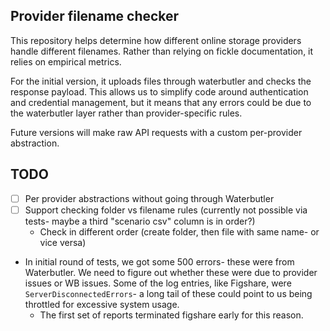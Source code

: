 ## Provider filename checker

This repository helps determine how different online storage providers handle different filenames. Rather than relying 
on fickle documentation, it relies on empirical metrics.

For the initial version, it uploads files through waterbutler and checks the response payload. This allows us to 
simplify code around authentication and credential management, but it means that any errors could be due to the 
waterbutler layer rather than provider-specific rules. 

Future versions will make raw API requests with a custom per-provider abstraction.

## TODO
- [ ] Per provider abstractions without going through Waterbutler
- [ ] Support checking folder vs filename rules (currently not possible via tests- maybe a third "scenario csv" column is in order?)
  - Check in different order (create folder, then file with same name- or vice versa)
- In initial round of tests, we got some 500 errors- these were from Waterbutler. We need to figure out whether these 
    were due to provider issues or WB issues. Some of the log entries, like Figshare, were `ServerDisconnectedErrors`-
    a long tail of these could point to us being throttled for excessive system usage.
    - The first set of reports terminated figshare early for this reason.
